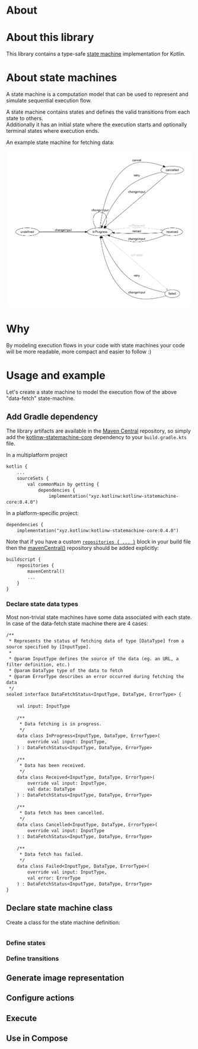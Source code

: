 # About

# About this library

This library contains a type-safe [state machine](https://en.wikipedia.org/wiki/Finite-state_machine) implementation for Kotlin.

# About state machines

A state machine is a computation model that can be used to represent and simulate sequential execution flow. 

A state machine contains states and defines the valid transitions from each state to others.\
Additionally it has an initial state where the execution starts and optionally terminal states where execution ends.

An example state machine for fetching data:

![Data fetch state machine](doc/DataFetchStateMachine.png)

# Why

By modeling execution flows in your code with state machines your code will be more readable, more compact and easier to follow :)

# Usage and example

Let's create a state machine to model the execution flow of the above "data-fetch" state-machine.

## Add Gradle dependency

The library artifacts are available in the [Maven Central](https://repo.maven.apache.org/maven2/) repository, so simply
add the [kotlinw-statemachine-core](https://search.maven.org/search?q=g:xyz.kotlinw%20a:kotlinw-statemachine-core) dependency to your `build.gradle.kts` file.

In a multiplatform project

```
kotlin {
    ...
    sourceSets {
        val commonMain by getting {
            dependencies {
                implementation("xyz.kotlinw:kotlinw-statemachine-core:0.4.0")

```

In a platform-specific project:

```
dependencies {
    implementation("xyz.kotlinw:kotlinw-statemachine-core:0.4.0")
```

Note that if you have a custom [`repositories { ... }`](https://docs.gradle.org/current/dsl/org.gradle.api.Project.html#org.gradle.api.Project:repositories(groovy.lang.Closure)) block in your build file then the [mavenCentral()](https://docs.gradle.org/current/dsl/org.gradle.api.artifacts.dsl.RepositoryHandler.html#org.gradle.api.artifacts.dsl.RepositoryHandler:mavenCentral()) repository should be added explicitly:

```
buildscript {
    repositories {
        mavenCentral()
        ...
    }
}
```

### Declare state data types

Most non-trivial state machines have some data associated with each state.\
In case of the data-fetch state machine there are 4 cases:

```
/**
 * Represents the status of fetching data of type [DataType] from a source specified by [InputType].
 *
 * @param InputType defines the source of the data (eg. an URL, a filter definition, etc.)
 * @param DataType type of the data to fetch
 * @param ErrorType describes an error occurred during fetching the data
 */
sealed interface DataFetchStatus<InputType, DataType, ErrorType> {

    val input: InputType

    /**
     * Data fetching is in progress.
     */
    data class InProgress<InputType, DataType, ErrorType>(
        override val input: InputType,
    ) : DataFetchStatus<InputType, DataType, ErrorType>

    /**
     * Data has been received.
     */
    data class Received<InputType, DataType, ErrorType>(
        override val input: InputType,
        val data: DataType
    ) : DataFetchStatus<InputType, DataType, ErrorType>

    /**
     * Data fetch has been cancelled.
     */
    data class Cancelled<InputType, DataType, ErrorType>(
        override val input: InputType
    ) : DataFetchStatus<InputType, DataType, ErrorType>

    /**
     * Data fetch has failed.
     */
    data class Failed<InputType, DataType, ErrorType>(
        override val input: InputType,
        val error: ErrorType
    ) : DataFetchStatus<InputType, DataType, ErrorType>
}
```

## Declare state machine class

Create a class for the state machine definition:

```

```

### Define states

### Define transitions

## Generate image representation

## Configure actions

## Execute

## Use in Compose

